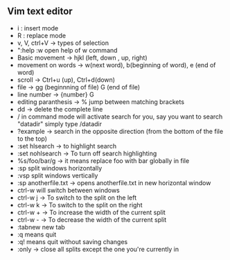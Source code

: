 ## Vim text editor

- i : insert mode
- R : replace mode
- v, V, ctrl+V -> types of selection
- ":help :w open help of w command
- Basic movement -> hjkl (left, down , up, right)
- movement on words -> w(next word), b(beginning of word), e (end of word)
- scroll -> Ctrl+u (up), Ctrl+d(down)
- file -> gg (beginnning of file) G (end of file)
- line number -> {number} G 
- editing paranthesis -> % jump between matching brackets
- dd -> delete the complete line
- / in command mode will activate search for you, say you want to search "datadir" simply type /datadir
- ?example -> search in the opposite direction (from the bottom of the file to the top)
- :set hlsearch -> to highlight search
- :set nohlsearch -> To turn off search highlighting
- %s/foo/bar/g -> it means replace foo with bar globally in file
- :sp split windows horizontally 
- :vsp split windows vertically
- :sp anotherfile.txt -> opens anotherfile.txt in new horizontal window
- ctrl-w will switch between windows
- ctrl-w j -> To switch to the split on the left
- ctrl-w k -> To switch to the split on the right
- ctrl-w + -> To increase the width of the current split
- ctrl-w - -> To decrease the width of the current split
- :tabnew new tab
- :q means quit
- :q! means quit without saving changes
- :only -> close all splits except the one you're currently in

